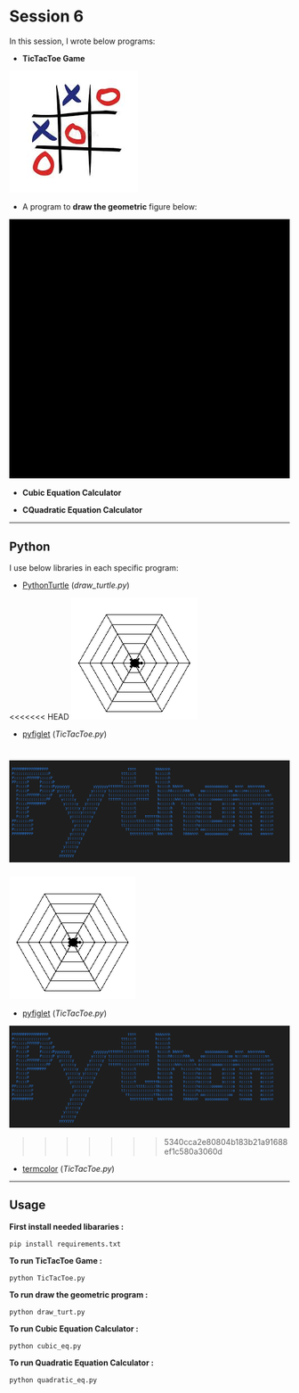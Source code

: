 # Session 6

In this session, I wrote below programs:

 - **TicTacToe Game** 

![screenshot](photos\images.jfif)

- A program to **draw the geometric** figure below:


![](photos\video-ezgif.com-video-to-gif-converter.gif)

- **Cubic Equation Calculator**

- **CQuadratic Equation Calculator** 

---

## Python
I use below libraries in each specific program:

- [PythonTurtle](https://pypi.org/project/PythonTurtle/)   (*draw_turtle.py*)    

<<<<<<< HEAD
![screenshot](photos\images.png)

- [pyfiglet](https://www.geeksforgeeks.org/python-ascii-art-using-pyfiglet-module/)   (*TicTacToe.py*)

![screenshot](photos\DKWct.png)
=======
![screenshot](images.png)

- [pyfiglet](https://www.geeksforgeeks.org/python-ascii-art-using-pyfiglet-module/)   (*TicTacToe.py*)

![screenshot](DKWct.png)
>>>>>>> 5340cca2e80804b183b21a91688ef1c580a3060d

- [termcolor](https://pypi.org/project/termcolor/)   (*TicTacToe.py*)

---

## Usage

**First install needed libararies :**
```
pip install requirements.txt
```

**To run TicTacToe Game :**

```
python TicTacToe.py
```

**To run draw the geometric program :**

```
python draw_turt.py
```
**To run Cubic Equation Calculator :**

```
python cubic_eq.py
```
**To run Quadratic Equation Calculator :**

```
python quadratic_eq.py
```
